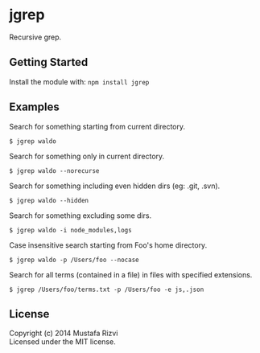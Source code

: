 # jgrep

Recursive grep.

## Getting Started
Install the module with: `npm install jgrep`

## Examples

Search for something starting from current directory.
```unix
$ jgrep waldo
```

Search for something only in current directory.
```unix
$ jgrep waldo --norecurse
```

Search for something including even hidden dirs (eg: .git, .svn).
```unix
$ jgrep waldo --hidden
```

Search for something excluding some dirs.
```unix
$ jgrep waldo -i node_modules,logs
```

Case insensitive search starting from Foo's home directory.
```unix
$ jgrep waldo -p /Users/foo --nocase
```

Search for all terms (contained in a file) in files with specified extensions.
```unix
$ jgrep /Users/foo/terms.txt -p /Users/foo -e js,.json
```

## License
Copyright (c) 2014 Mustafa Rizvi  
Licensed under the MIT license.
